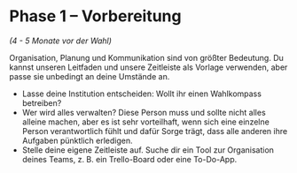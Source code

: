 # Phase 1 – Vorbereitung

*(4 - 5 Monate vor der Wahl)*

Organisation, Planung und Kommunikation sind von größter Bedeutung. Du kannst unseren Leitfaden und
unsere Zeitleiste als Vorlage verwenden, aber passe sie unbedingt an deine Umstände an.

- Lasse deine Institution entscheiden: Wollt ihr einen Wahlkompass betreiben?
- Wer wird alles verwalten? Diese Person muss und sollte nicht alles alleine machen, aber es ist
  sehr vorteilhaft, wenn sich eine einzelne Person verantwortlich fühlt und dafür Sorge trägt, dass
  alle anderen ihre Aufgaben pünktlich erledigen.
- Stelle deine eigene Zeitleiste auf. Suche dir ein Tool zur Organisation deines Teams, z. B. ein
  Trello-Board oder eine To-Do-App.